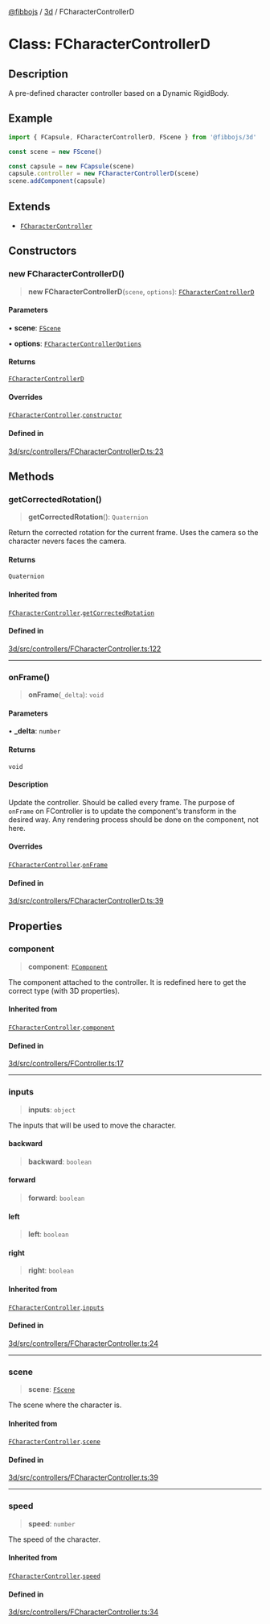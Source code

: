 [@fibbojs](/api/index) / [3d](/api/3d) / FCharacterControllerD

# Class: FCharacterControllerD

## Description

A pre-defined character controller based on a Dynamic RigidBody.

## Example

```ts
import { FCapsule, FCharacterControllerD, FScene } from '@fibbojs/3d'

const scene = new FScene()

const capsule = new FCapsule(scene)
capsule.controller = new FCharacterControllerD(scene)
scene.addComponent(capsule)
```

## Extends

- [`FCharacterController`](FCharacterController.md)

## Constructors

### new FCharacterControllerD()

> **new FCharacterControllerD**(`scene`, `options`): [`FCharacterControllerD`](FCharacterControllerD.md)

#### Parameters

• **scene**: [`FScene`](FScene.md)

• **options**: [`FCharacterControllerOptions`](../interfaces/FCharacterControllerOptions.md)

#### Returns

[`FCharacterControllerD`](FCharacterControllerD.md)

#### Overrides

[`FCharacterController`](FCharacterController.md).[`constructor`](FCharacterController.md#constructors)

#### Defined in

[3d/src/controllers/FCharacterControllerD.ts:23](https://github.com/fibbojs/fibbo/blob/c87e9de577b4352e4b6a8336cf19cf678868439d/packages/3d/src/controllers/FCharacterControllerD.ts#L23)

## Methods

### getCorrectedRotation()

> **getCorrectedRotation**(): `Quaternion`

Return the corrected rotation for the current frame.
Uses the camera so the character nevers faces the camera.

#### Returns

`Quaternion`

#### Inherited from

[`FCharacterController`](FCharacterController.md).[`getCorrectedRotation`](FCharacterController.md#getcorrectedrotation)

#### Defined in

[3d/src/controllers/FCharacterController.ts:122](https://github.com/fibbojs/fibbo/blob/c87e9de577b4352e4b6a8336cf19cf678868439d/packages/3d/src/controllers/FCharacterController.ts#L122)

***

### onFrame()

> **onFrame**(`_delta`): `void`

#### Parameters

• **\_delta**: `number`

#### Returns

`void`

#### Description

Update the controller. Should be called every frame.
The purpose of `onFrame` on FController is to update the component's transform in the desired way.
Any rendering process should be done on the component, not here.

#### Overrides

[`FCharacterController`](FCharacterController.md).[`onFrame`](FCharacterController.md#onframe)

#### Defined in

[3d/src/controllers/FCharacterControllerD.ts:39](https://github.com/fibbojs/fibbo/blob/c87e9de577b4352e4b6a8336cf19cf678868439d/packages/3d/src/controllers/FCharacterControllerD.ts#L39)

## Properties

### component

> **component**: [`FComponent`](FComponent.md)

The component attached to the controller.
It is redefined here to get the correct type (with 3D properties).

#### Inherited from

[`FCharacterController`](FCharacterController.md).[`component`](FCharacterController.md#component)

#### Defined in

[3d/src/controllers/FController.ts:17](https://github.com/fibbojs/fibbo/blob/c87e9de577b4352e4b6a8336cf19cf678868439d/packages/3d/src/controllers/FController.ts#L17)

***

### inputs

> **inputs**: `object`

The inputs that will be used to move the character.

#### backward

> **backward**: `boolean`

#### forward

> **forward**: `boolean`

#### left

> **left**: `boolean`

#### right

> **right**: `boolean`

#### Inherited from

[`FCharacterController`](FCharacterController.md).[`inputs`](FCharacterController.md#inputs)

#### Defined in

[3d/src/controllers/FCharacterController.ts:24](https://github.com/fibbojs/fibbo/blob/c87e9de577b4352e4b6a8336cf19cf678868439d/packages/3d/src/controllers/FCharacterController.ts#L24)

***

### scene

> **scene**: [`FScene`](FScene.md)

The scene where the character is.

#### Inherited from

[`FCharacterController`](FCharacterController.md).[`scene`](FCharacterController.md#scene)

#### Defined in

[3d/src/controllers/FCharacterController.ts:39](https://github.com/fibbojs/fibbo/blob/c87e9de577b4352e4b6a8336cf19cf678868439d/packages/3d/src/controllers/FCharacterController.ts#L39)

***

### speed

> **speed**: `number`

The speed of the character.

#### Inherited from

[`FCharacterController`](FCharacterController.md).[`speed`](FCharacterController.md#speed)

#### Defined in

[3d/src/controllers/FCharacterController.ts:34](https://github.com/fibbojs/fibbo/blob/c87e9de577b4352e4b6a8336cf19cf678868439d/packages/3d/src/controllers/FCharacterController.ts#L34)
